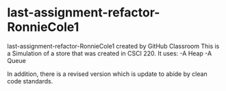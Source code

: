 # last-assignment-refactor-RonnieCole1
last-assignment-refactor-RonnieCole1 created by GitHub Classroom
This is a Simulation of a store that was created in CSCI 220.
It uses:
  -A Heap
  -A Queue

In addition, there is a revised version which is update to abide by clean code standards.
